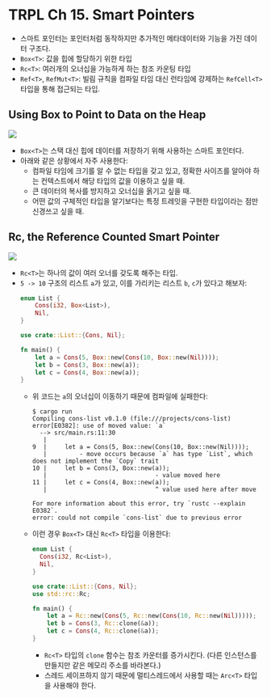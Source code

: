 # TRPL Ch 15. Smart Pointers

* 스마트 포인터는 포인터처럼 동작하지만 추가적인 메타데이터와 기능을 가진 데이터 구조다.
* `Box<T>`: 값을 힙에 할당하기 위한 타입
* `Rc<T>`: 여러개의 오너십을 가능하게 하는 참조 카운팅 타입
* `Ref<T>`, `RefMut<T>`: 빌림 규칙을 컴파일 타임 대신 런타임에 강제하는 `RefCell<T>` 타입을 통해 접근되는 타입.

## Using Box<T> to Point to Data on the Heap

![](https://doc.rust-lang.org/book/img/trpl15-01.svg)

* `Box<T>`는 스택 대신 힙에 데이터를 저장하기 위해 사용하는 스마트 포인터다.
* 아래와 같은 상황에서 자주 사용한다:
  * 컴파일 타임에 크기를 알 수 없는 타입을 갖고 있고, 정확한 사이즈를 알아야 하는 컨텍스트에서 해당 타입의 값을 이용하고 싶을 때.
  * 큰 데이터의 복사를 방지하고 오너십을 옭기고 싶을 때.
  * 어떤 값의 구체적인 타입을 알기보다는 특정 트레잇을 구현한 타입이라는 점만 신경쓰고 싶을 때.

## Rc<T>, the Reference Counted Smart Pointer

![](https://doc.rust-lang.org/book/img/trpl15-03.svg)

* `Rc<T>`는 하나의 값이 여러 오너를 갖도록 해주는 타입.
* `5 -> 10` 구조의 리스트 `a`가 있고, 이를 가리키는 리스트 `b`, `c`가 있다고 해보자:
  ```rust
  enum List {
      Cons(i32, Box<List>),
      Nil,
  }

  use crate::List::{Cons, Nil};

  fn main() {
      let a = Cons(5, Box::new(Cons(10, Box::new(Nil))));
      let b = Cons(3, Box::new(a));
      let c = Cons(4, Box::new(a));
  }
  ```
  * 위 코드는 `a`의 오너십이 이동하기 때문에 컴파일에 실패한다:
    ```
    $ cargo run
    Compiling cons-list v0.1.0 (file:///projects/cons-list)
    error[E0382]: use of moved value: `a`
      --> src/main.rs:11:30
       |
    9  |     let a = Cons(5, Box::new(Cons(10, Box::new(Nil))));
       |         - move occurs because `a` has type `List`, which does not implement the `Copy` trait
    10 |     let b = Cons(3, Box::new(a));
       |                              - value moved here
    11 |     let c = Cons(4, Box::new(a));
       |                              ^ value used here after move

    For more information about this error, try `rustc --explain E0382`.
    error: could not compile `cons-list` due to previous error
    ```
  * 이런 경우 `Box<T>` 대신 `Rc<T>` 타입을 이용한다:
    ```rust
    enum List {
      Cons(i32, Rc<List>),
      Nil,
    }

    use crate::List::{Cons, Nil};
    use std::rc::Rc;

    fn main() {
        let a = Rc::new(Cons(5, Rc::new(Cons(10, Rc::new(Nil)))));
        let b = Cons(3, Rc::clone(&a));
        let c = Cons(4, Rc::clone(&a));
    }
    ```
    * `Rc<T>` 타입의 `clone` 함수는 참조 카운터를 증가시킨다. (다른 인스턴스를 만들지만 같은 메모리 주소를 바라본다.)
    * 스레드 세이프하지 않기 때문에 멀티스레드에서 사용할 때는 `Arc<T>` 타입을 사용해야 한다.
